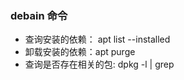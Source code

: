 ### debain 命令

- 查询安装的依赖： apt list --installed
- 卸载安装的依赖：apt purge <package>
- 查询是否存在相关的包: dpkg -l | grep <package>
